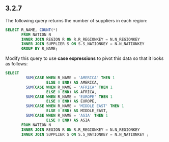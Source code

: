 ## 3.2.7

The following query returns the number of suppliers in each region:

```sql
SELECT R_NAME, COUNT(*)
       FROM NATION N
       INNER JOIN REGION R ON R.R_REGIONKEY = N.N_REGIONKEY
       INNER JOIN SUPPLIER S ON S.S_NATIONKEY = N.N_NATIONKEY
       GROUP BY R_NAME;
```

Modify this query to use **case expressions** to pivot this data so that it looks as follows:

```sql
SELECT 
         SUM(CASE WHEN R_NAME = 'AMERICA' THEN 1 
                  ELSE 0 END) AS AMERICA,
         SUM(CASE WHEN R_NAME = 'AFRICA' THEN 1 
                  ELSE 0 END) AS AFRICA,
         SUM(CASE WHEN R_NAME = 'EUROPE' THEN 1 
                  ELSE 0 END) AS EUROPE,
         SUM(CASE WHEN R_NAME = 'MIDDLE EAST' THEN 1 
                  ELSE 0 END) AS MIDDLE_EAST,
         SUM(CASE WHEN R_NAME = 'ASIA' THEN 1 
                  ELSE 0 END) AS ASIA
       FROM NATION N
       INNER JOIN REGION R ON R.R_REGIONKEY = N.N_REGIONKEY
       INNER JOIN SUPPLIER S ON S.S_NATIONKEY = N.N_NATIONKEY ;
```


